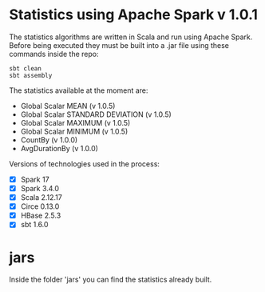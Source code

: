 # Statistics using Apache Spark v 1.0.1
The statistics algorithms are written in Scala and run using Apache Spark. Before being executed they must be built into a .jar file using these commands inside the repo:

    sbt clean
    sbt assembly

The statistics available at the moment are:

 - Global Scalar MEAN (v 1.0.5)
 - Global Scalar STANDARD DEVIATION (v 1.0.5)
 - Global Scalar MAXIMUM (v 1.0.5)
 - Global Scalar MINIMUM (v 1.0.5)
 - CountBy (v 1.0.0)
 - AvgDurationBy (v 1.0.0)

Versions of technologies used in the process:
 
 - [x] Spark 17
 - [x] Spark 3.4.0
 - [x] Scala 2.12.17
 - [x] Circe 0.13.0
 - [x] HBase 2.5.3
 - [x] sbt 1.6.0

 # jars
 Inside the folder 'jars' you can find the statistics already built.
